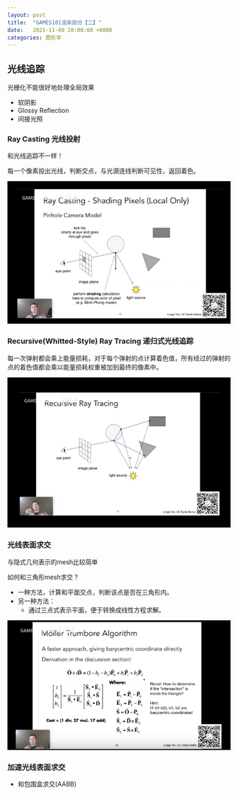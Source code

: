 ```yaml
---
layout: post
title:  "GAMES101渲染部分【二】"
date:   2021-11-08 20:00:00 +0800
categories: 图形学
---
```






## 光线追踪

光栅化不能很好地处理全局效果

- 软阴影
- Glossy Reflection
- 间接光照



### Ray Casting 光线投射

和光线追踪不一样！

每一个像素投出光线，判断交点，与光源连线判断可见性，返回着色。

![image-20211108222342280](\assets\2021-11-08-GAMES101渲染部分【二】.assets\image-20211108222342280.png)



### Recursive(Whitted-Style) Ray Tracing 递归式光线追踪

每一次弹射都会乘上能量损耗，对于每个弹射的点计算着色值，所有经过的弹射的点的着色值都会乘以能量损耗权重被加到最终的像素中。

![image-20211108222620010](\assets\2021-11-08-GAMES101渲染部分【二】.assets\image-20211108222620010.png)





### 光线表面求交

与隐式几何表示的mesh比较简单

如何和三角形mesh求交？

- 一种方法，计算和平面交点，判断该点是否在三角形内。
- 另一种方法：
  - 通过三点式表示平面，便于转换成线性方程求解。

![image-20211108223212786](\assets\2021-11-08-GAMES101渲染部分【二】.assets\image-20211108223212786.png)



### 加速光线表面求交

- 和包围盒求交(AABB)